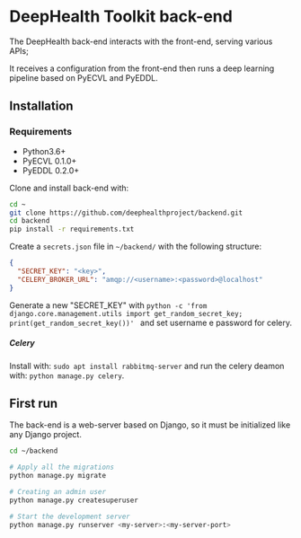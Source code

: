 # DeepHealth Toolkit back-end

The DeepHealth back-end interacts with the front-end, serving various APIs;

It receives a configuration from the front-end then runs a deep learning pipeline based on PyECVL and PyEDDL.  

## Installation
### Requirements
- Python3.6+
- PyECVL 0.1.0+
- PyEDDL 0.2.0+

Clone and install back-end with:
```bash
cd ~
git clone https://github.com/deephealthproject/backend.git
cd backend
pip install -r requirements.txt
```
Create a `secrets.json` file in `~/backend/` with the following structure:
```json
{
  "SECRET_KEY": "<key>",
  "CELERY_BROKER_URL": "amqp://<username>:<password>@localhost"
}
```
Generate a new "SECRET_KEY" with `python -c 'from django.core.management.utils import get_random_secret_key; print(get_random_secret_key())'
` and set username e password for celery. 


##### Celery
Install with: `sudo apt install rabbitmq-server` 
and run the celery deamon with: `python manage.py celery`.

## First run

The back-end is a web-server based on Django, so it must be initialized like any Django project.


```bash
cd ~/backend

# Apply all the migrations
python manage.py migrate

# Creating an admin user
python manage.py createsuperuser

# Start the development server
python manage.py runserver <my-server>:<my-server-port>
```
